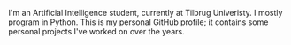 I'm an Artificial Intelligence student, currently at Tilbrug Univeristy. 
I mostly program in Python.
This is my personal GitHub profile; it contains some personal projects I've worked on over the years. 

<!---
DMAgit/DMAgit is a ✨ special ✨ repository because its `README.md` (this file) appears on your GitHub profile.
You can click the Preview link to take a look at your changes.
--->
